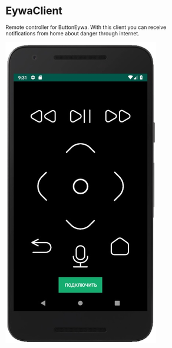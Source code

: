 # EywaClient
Remote controller for ButtonEywa. With this client you can receive notifications from home about danger through internet.

![Farmers Market Finder Demo](eywa_mobile.jpg)
